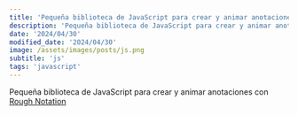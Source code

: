 ```yaml
---
title: 'Pequeña biblioteca de JavaScript para crear y animar anotaciones con Rough Notation'
description: 'Pequeña biblioteca de JavaScript para crear y animar anotaciones con Rough Notation.'
date: '2024/04/30'
modified_date: '2024/04/30'
image: /assets/images/posts/js.png
subtitle: 'js'
tags: 'javascript'
---
```


Pequeña biblioteca de JavaScript para crear y animar anotaciones con [Rough Notation](https://roughnotation.com/)
